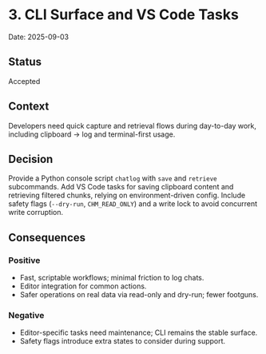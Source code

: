 # 3. CLI Surface and VS Code Tasks

Date: 2025-09-03

## Status

Accepted

## Context

Developers need quick capture and retrieval flows during day-to-day work, including clipboard → log and terminal-first usage.

## Decision

Provide a Python console script `chatlog` with `save` and `retrieve` subcommands. Add VS Code tasks for saving clipboard content and retrieving filtered chunks, relying on environment-driven config. Include safety flags (`--dry-run`, `CHM_READ_ONLY`) and a write lock to avoid concurrent write corruption.

## Consequences

### Positive

- Fast, scriptable workflows; minimal friction to log chats.
- Editor integration for common actions.
 - Safer operations on real data via read-only and dry-run; fewer footguns.

### Negative

- Editor-specific tasks need maintenance; CLI remains the stable surface.
 - Safety flags introduce extra states to consider during support.
